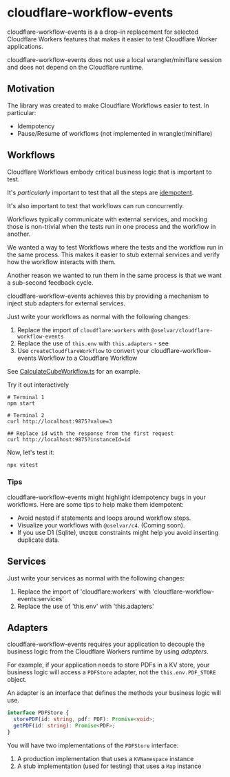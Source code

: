 # cloudflare-workflow-events

cloudflare-workflow-events is a a drop-in replacement for selected Cloudflare Workers features
that makes it easier to test Cloudflare Worker applications.

cloudflare-workflow-events does not use a local wrangler/miniflare session and does not depend on the Cloudflare runtime.

## Motivation

The library was created to make Cloudflare Workflows easier to test.
In particular:

- Idempotency
- Pause/Resume of workflows (not implemented in wrangler/miniflare)

## Workflows

Cloudflare Workflows embody critical business logic that is important to test.

It's _particularly_ important to test that all the steps are [idempotent](https://developers.cloudflare.com/workflows/build/rules-of-workflows/#ensure-apibinding-calls-are-idempotent).

It's also important to test that workflows can run concurrently.

Workflows typically communicate with external services, and mocking those is non-trivial
when the tests run in one process and the workflow in another.

We wanted a way to test Workflows where the tests and the workflow run in the same process.
This makes it easier to stub external services and verify how the workflow interacts with them.

Another reason we wanted to run them in the same process is that we want a sub-second
feedback cycle.

cloudflare-workflow-events achieves this by providing a mechanism to inject stub adapters for external services.

Just write your workflows as normal with the following changes:

1. Replace the import of `cloudflare:workers` with `@oselvar/cloudflare-workflow-events`
2. Replace the use of `this.env` with `this.adapters` - see
3. Use `createCloudflareWorkflow` to convert your cloudflare-workflow-events Workflow to a Cloudflare Workflow

See [CalculateCubeWorkflow.ts](./src/examples/CalculateCubeWorkflow.ts) for an example.

Try it out interactively

    # Terminal 1
    npm start

    # Terminal 2
    curl http://localhost:9875?value=3

    ## Replace id with the response from the first request
    curl http://localhost:9875?instanceId=id

Now, let's test it:

    npx vitest

### Tips

cloudflare-workflow-events might highlight idempotency bugs in your workflows.
Here are some tips to help make them idempotent:

- Avoid nested if statements and loops around workflow steps.
- Visualize your workflows with `@oselvar/c4`. (Coming soon).
- If you use D1 (Sqlite), `UNIQUE` constraints might help you avoid inserting duplicate data.

## Services

Just write your services as normal with the following changes:

1. Replace the import of 'cloudflare:workers' with 'cloudflare-workflow-events:services'
2. Replace the use of 'this.env' with 'this.adapters'

## Adapters

cloudflare-workflow-events requires your application to decouple the business logic from the Cloudflare Workers runtime
by using _adapters_.

For example, if your application needs to store PDFs in a KV store, your business logic will access
a `PDFStore` adapter, not the `this.env.PDF_STORE` object.

An adapter is an interface that defines the methods your business logic will use.

```typescript
interface PDFStore {
  storePDF(id: string, pdf: PDF): Promise<void>;
  getPDF(id: string): Promise<PDF>;
}
```

You will have two implementations of the `PDFStore` interface:

1. A production implementation that uses a `KVNamespace` instance
2. A stub implementation (used for testing) that uses a `Map` instance
